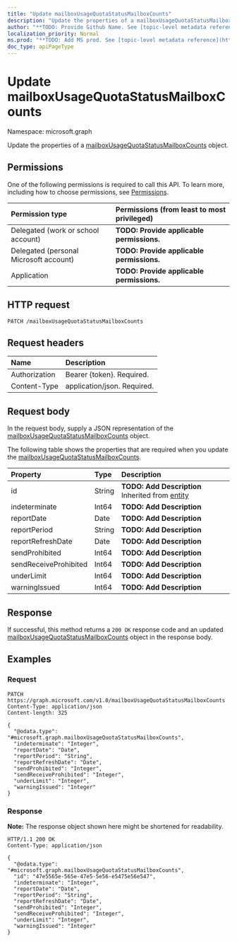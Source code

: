```yaml
---
title: "Update mailboxUsageQuotaStatusMailboxCounts"
description: "Update the properties of a mailboxUsageQuotaStatusMailboxCounts object."
author: "**TODO: Provide Github Name. See [topic-level metadata reference](https://msgo.azurewebsites.net/add/document/guidelines/metadata.html#topic-level-metadata)**"
localization_priority: Normal
ms.prod: "**TODO: Add MS prod. See [topic-level metadata reference](https://msgo.azurewebsites.net/add/document/guidelines/metadata.html#topic-level-metadata)**"
doc_type: apiPageType
---
```


# Update mailboxUsageQuotaStatusMailboxCounts
Namespace: microsoft.graph



Update the properties of a [mailboxUsageQuotaStatusMailboxCounts](../resources/mailboxusagequotastatusmailboxcounts.md) object.

## Permissions
One of the following permissions is required to call this API. To learn more, including how to choose permissions, see [Permissions](/graph/permissions-reference).

|Permission type|Permissions (from least to most privileged)|
|:---|:---|
|Delegated (work or school account)|**TODO: Provide applicable permissions.**|
|Delegated (personal Microsoft account)|**TODO: Provide applicable permissions.**|
|Application|**TODO: Provide applicable permissions.**|

## HTTP request

<!-- {
  "blockType": "ignored"
}
-->
``` http
PATCH /mailboxUsageQuotaStatusMailboxCounts
```

## Request headers
|Name|Description|
|:---|:---|
|Authorization|Bearer {token}. Required.|
|Content-Type|application/json. Required.|

## Request body
In the request body, supply a JSON representation of the [mailboxUsageQuotaStatusMailboxCounts](../resources/mailboxusagequotastatusmailboxcounts.md) object.

The following table shows the properties that are required when you update the [mailboxUsageQuotaStatusMailboxCounts](../resources/mailboxusagequotastatusmailboxcounts.md).

|Property|Type|Description|
|:---|:---|:---|
|id|String|**TODO: Add Description** Inherited from [entity](../resources/entity.md)|
|indeterminate|Int64|**TODO: Add Description**|
|reportDate|Date|**TODO: Add Description**|
|reportPeriod|String|**TODO: Add Description**|
|reportRefreshDate|Date|**TODO: Add Description**|
|sendProhibited|Int64|**TODO: Add Description**|
|sendReceiveProhibited|Int64|**TODO: Add Description**|
|underLimit|Int64|**TODO: Add Description**|
|warningIssued|Int64|**TODO: Add Description**|



## Response

If successful, this method returns a `200 OK` response code and an updated [mailboxUsageQuotaStatusMailboxCounts](../resources/mailboxusagequotastatusmailboxcounts.md) object in the response body.

## Examples

### Request
<!-- {
  "blockType": "request",
  "name": "update_mailboxusagequotastatusmailboxcounts"
}
-->
``` http
PATCH https://graph.microsoft.com/v1.0/mailboxUsageQuotaStatusMailboxCounts
Content-Type: application/json
Content-length: 325

{
  "@odata.type": "#microsoft.graph.mailboxUsageQuotaStatusMailboxCounts",
  "indeterminate": "Integer",
  "reportDate": "Date",
  "reportPeriod": "String",
  "reportRefreshDate": "Date",
  "sendProhibited": "Integer",
  "sendReceiveProhibited": "Integer",
  "underLimit": "Integer",
  "warningIssued": "Integer"
}
```


### Response
**Note:** The response object shown here might be shortened for readability.
<!-- {
  "blockType": "response",
  "truncated": true
}
-->
``` http
HTTP/1.1 200 OK
Content-Type: application/json

{
  "@odata.type": "#microsoft.graph.mailboxUsageQuotaStatusMailboxCounts",
  "id": "47e5565e-565e-47e5-5e56-e5475e56e547",
  "indeterminate": "Integer",
  "reportDate": "Date",
  "reportPeriod": "String",
  "reportRefreshDate": "Date",
  "sendProhibited": "Integer",
  "sendReceiveProhibited": "Integer",
  "underLimit": "Integer",
  "warningIssued": "Integer"
}
```


